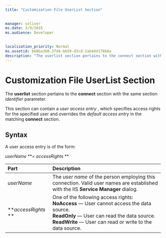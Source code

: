 ```yaml
---
title: "Customization File UserList Section"
  
  
manager: soliver
ms.date: 3/9/2015
ms.audience: Developer
 
  
localization_priority: Normal
ms.assetid: b60ba3b0-37d4-bb59-d3cd-2ab44d178b8a
description: "The userlist section pertains to the connect section with the same section identifier parameter."
---
```


# Customization File UserList Section

The **userlist** section pertains to the **connect** section with the same section  *identifier*  parameter. 
  
This section can contain a  *user access entry*  , which specifies access rights for the specified user and overrides the  *default*  *access entry*  in the matching **connect** section. 
  
## Syntax

A user access entry is of the form:
  
 *userName* **= *accessRights* **
  
|**Part**|**Description**|
|:-----|:-----|
| *userName*  <br/> |The  *user name*  of the person employing this connection. Valid user names are established with the IIS **Service Manager** dialog.  <br/> |
|***accessRights* ** <br/> | One of the following access rights:            <br/> **NoAccess** — User cannot access the data source.  <br/> **ReadOnly** — User can read the data source.  <br/> **ReadWrite** — User can read or write to the data source.  <br/> |
   

